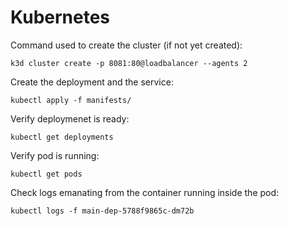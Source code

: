 
# Kubernetes
Command used to create the cluster (if not yet created):
```
k3d cluster create -p 8081:80@loadbalancer --agents 2
```
Create the deployment and the service:
```
kubectl apply -f manifests/
```
Verify deploymenet is ready:
```
kubectl get deployments
```
Verify pod is running:
```
kubectl get pods
```
Check logs emanating from the container running inside the pod:
```
kubectl logs -f main-dep-5788f9865c-dm72b
```
